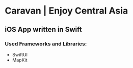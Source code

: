 # Caravan | Enjoy Central Asia
## iOS App written in Swift
### Used Frameworks and Libraries:
* SwiftUI
* MapKit
